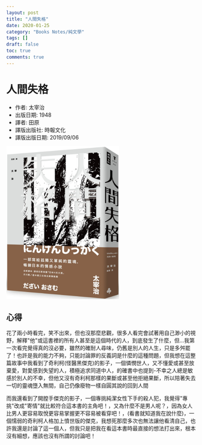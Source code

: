 ```yaml
---
layout: post
title: "人間失格"
date: 2020-01-25
category: "Books Notes/純文學"
tags: []
draft: false
toc: true
comments: true
---
```


# 人間失格
* 作者: 太宰治
* 出版日期: 1948
* 譯者: 田原
* 譯版出版社: 時報文化
* 譯版出版日期: 2019/09/06

<img src="/assets/posts/人間失格.jpg" alt="" width="300"/>

<!-- more -->

## 心得
花了兩小時看完，笑不出來，但也沒那麼悲觀，很多人看完會試著用自己渺小的視野，解釋"他"或這書裡的所有人甚至是這個時代的人，到底發生了什麼，但…我第一次看完覺得真的沒必要，雖然的確耐人尋味，仍舊是別人的人生，只是多舛罷了！也許是我的能力不夠，只能討論罪的反義詞是什麼的這種問題，但我想在這整篇故事中我看到了奇利柯(怪醫黑傑克)的影子，一個憐憫世人，又不懂愛或甚至放棄愛，對愛感到失望的人，積極追求同道中人，的確書中也提到-不幸之人總是敏感於別人的不幸，但他又沒有奇利柯那樣的果斷或甚至他拒絕果斷，所以陪著失去一切的靈魂墮入無間，自己仍像廢物一樣自圓其說的回到人間

而我還看到了開膛手傑克的影子，一個專挑純潔女性下手的殺人犯，我覺得"專挑"改成"寄情"就比較符合這本書的主角吧！，又為什麼不是男人呢？，因為女人比男人更容易取悅更容易掌握更不容易被看穿吧！，(看書就知道我在說什麼)，一個懦弱的奇利柯人格加上憤世版的傑克，我想死那麼多次也無法讓他看清自己，也許我還是討論了這一個人，但我只是把我在看這本書時最直接的想法打出來，根本沒有細想，應該也沒有所謂的討論吧！